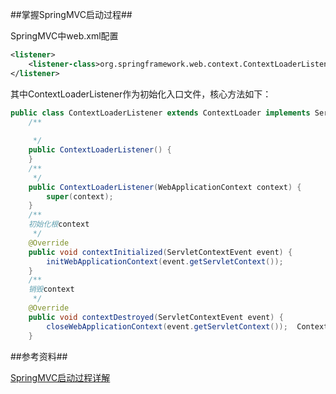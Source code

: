 ##掌握SpringMVC启动过程##

SpringMVC中web.xml配置

```xml
<listener>
	<listener-class>org.springframework.web.context.ContextLoaderListener</listener-class>
</listener>
```

其中ContextLoaderListener作为初始化入口文件，核心方法如下：

```java
public class ContextLoaderListener extends ContextLoader implements ServletContextListener {
	/**
	
	 */
	public ContextLoaderListener() {
	}
	/**
	 */
	public ContextLoaderListener(WebApplicationContext context) {
		super(context);
	}
	/**
	初始化根context
	 */
	@Override
	public void contextInitialized(ServletContextEvent event) {
		initWebApplicationContext(event.getServletContext());
	}
	/**
	销毁context
	 */
	@Override
	public void contextDestroyed(ServletContextEvent event) {
		closeWebApplicationContext(event.getServletContext());	ContextCleanupListener.cleanupAttributes(event.getServletContext());
	}
```



##参考资料##

[SpringMVC启动过程详解](http://www.cnblogs.com/RunForLove/p/5688731.html)